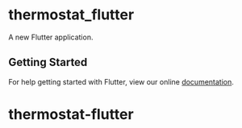 # thermostat_flutter

A new Flutter application.

## Getting Started

For help getting started with Flutter, view our online
[documentation](https://flutter.io/).
# thermostat-flutter
